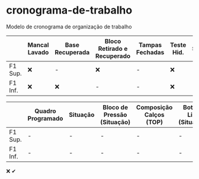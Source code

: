 # cronograma-de-trabalho
Modelo de cronograma de organização de trabalho

|         | Mancal Lavado | Base Recuperada | Bloco Retirado e Recuperado | Tampas Fechadas | Teste Hid. | Calços Superiores  (Situação) | Calços Inferiores (Situação) | 
|---------|---------------|-----------------|-----------------------------|-----------------|------------|-------------------------------|-------------------------------|
| F1 Sup. |❌             | -              | ❌                         | -               | ❌         | -                             | -                             |
| F1 Inf. |❌             | ❌            | -                          | -               | ❌         | -                             | -                             |





|         | Quadro Programado | Situação | Bloco de Pressão (Situação) | Composição Calços (TOP) | Bottom Line (Situação) | Composição Calços (BOT) |
|---------|-------------------|----------|-----------------------------|-------------------------|------------------------|-------------------------|
| F1 Sup. |-                  | -        | -                           | -                       | -                      | -                       | 
| F1 Inf. |-                  | -        | -                           | -                       | -                      | -                       | 

❌ ✔
